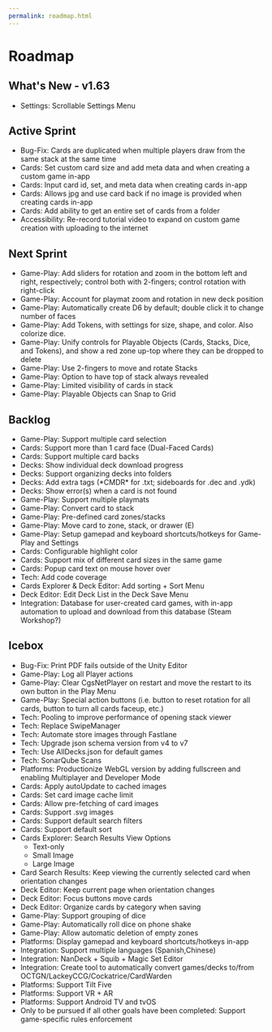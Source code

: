 ```yaml
---
permalink: roadmap.html
---
```


# Roadmap

## What's New - v1.63
- Settings: Scrollable Settings Menu

## Active Sprint
- Bug-Fix: Cards are duplicated when multiple players draw from the same stack at the same time
- Cards: Set custom card size and add meta data and when creating a custom game in-app
- Cards: Input card id, set, and meta data when creating cards in-app
- Cards: Allows jpg and use card back if no image is provided when creating cards in-app
- Cards: Add ability to get an entire set of cards from a folder
- Accessibility: Re-record tutorial video to expand on custom game creation with uploading to the internet

## Next Sprint
- Game-Play: Add sliders for rotation and zoom in the bottom left and right, respectively; control both with 2-fingers; control rotation with right-click
- Game-Play: Account for playmat zoom and rotation in new deck position
- Game-Play: Automatically create D6 by default; double click it to change number of faces
- Game-Play: Add Tokens, with settings for size, shape, and color. Also colorize dice.
- Game-Play: Unify controls for Playable Objects (Cards, Stacks, Dice, and Tokens), and show a red zone up-top where they can be dropped to delete
- Game-Play: Use 2-fingers to move and rotate Stacks
- Game-Play: Option to have top of stack always revealed
- Game-Play: Limited visibility of cards in stack
- Game-Play: Playable Objects can Snap to Grid

## Backlog
- Game-Play: Support multiple card selection
- Cards: Support more than 1 card face (Dual-Faced Cards)
- Cards: Support multiple card backs
- Decks: Show individual deck download progress
- Decks: Support organizing decks into folders
- Decks: Add extra tags (\*CMDR\* for .txt; sideboards for .dec and .ydk) 
- Decks: Show error(s) when a card is not found
- Game-Play: Support multiple playmats
- Game-Play: Convert card to stack
- Game-Play: Pre-defined card zones/stacks
- Game-Play: Move card to zone, stack, or drawer (E)
- Game-Play: Setup gamepad and keyboard shortcuts/hotkeys for Game-Play and Settings
- Cards: Configurable highlight color
- Cards: Support mix of different card sizes in the same game
- Cards: Popup card text on mouse hover over
- Tech: Add code coverage
- Cards Explorer & Deck Editor: Add sorting + Sort Menu
- Deck Editor: Edit Deck List in the Deck Save Menu
- Integration: Database for user-created card games, with in-app automation to upload and download from this database (Steam Workshop?)

## Icebox
- Bug-Fix: Print PDF fails outside of the Unity Editor
- Game-Play: Log all Player actions
- Game-Play: Clear CgsNetPlayer on restart and move the restart to its own button in the Play Menu
- Game-Play: Special action buttons (i.e. button to reset rotation for all cards, button to turn all cards faceup, etc.)
- Tech: Pooling to improve performance of opening stack viewer
- Tech: Replace SwipeManager
- Tech: Automate store images through Fastlane
- Tech: Upgrade json schema version from v4 to v7
- Tech: Use AllDecks.json for default games
- Tech: SonarQube Scans
- Platforms: Productionize WebGL version by adding fullscreen and enabling Multiplayer and Developer Mode
- Cards: Apply autoUpdate to cached images
- Cards: Set card image cache limit
- Cards: Allow pre-fetching of card images
- Cards: Support .svg images
- Cards: Support default search filters
- Cards: Support default sort
- Cards Explorer: Search Results View Options
  - Text-only
  - Small Image
  - Large Image
- Card Search Results: Keep viewing the currently selected card when orientation changes
- Deck Editor: Keep current page when orientation changes
- Deck Editor: Focus buttons move cards
- Deck Editor: Organize cards by category when saving
- Game-Play: Support grouping of dice
- Game-Play: Automatically roll dice on phone shake
- Game-Play: Allow automatic deletion of empty zones
- Platforms: Display gamepad and keyboard shortcuts/hotkeys in-app
- Integration: Support multiple languages (Spanish,Chinese)
- Integration: NanDeck + Squib + Magic Set Editor
- Integration: Create tool to automatically convert games/decks to/from OCTGN/LackeyCCG/Cockatrice/CardWarden
- Platforms: Support Tilt Five
- Platforms: Support VR + AR
- Platforms: Support Android TV and tvOS
- Only to be pursued if all other goals have been completed: Support game-specific rules enforcement
